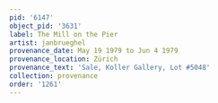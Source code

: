 ```yaml
---
pid: '6147'
object_pid: '3631'
label: The Mill on the Pier
artist: janbrueghel
provenance_date: May 19 1979 to Jun 4 1979
provenance_location: Zürich
provenance_text: 'Sale, Koller Gallery, Lot #5048'
collection: provenance
order: '1261'
---
```

